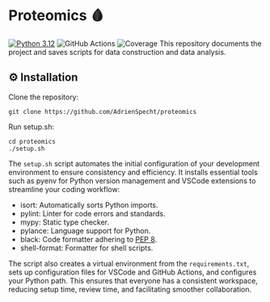 # Proteomics 🩸

[![Python 3.12](https://img.shields.io/badge/python-3.12-blue.svg)](https://www.python.org/downloads/release/python-312/)
![GitHub Actions](https://github.com/AdrienSpecht/proteomics/actions/workflows/checks.yml/badge.svg)
![Coverage](https://img.shields.io/endpoint?url=https://gist.githubusercontent.com/AdrienSpecht/94f9182f0a9c3c48c35477c65f056c4d/raw/covbadge.json)
This repository documents the project and saves scripts for data construction and data analysis.

## ⚙️ Installation

Clone the repository:

```shell
git clone https://github.com/AdrienSpecht/proteomics
```

Run setup.sh:

```shell
cd proteomics
./setup.sh
```

The `setup.sh` script automates the initial configuration of your development environment to ensure consistency and efficiency. It installs essential tools such as pyenv for Python version management and VSCode extensions to streamline your coding workflow:

-   isort: Automatically sorts Python imports.
-   pylint: Linter for code errors and standards.
-   mypy: Static type checker.
-   pylance: Language support for Python.
-   black: Code formatter adhering to [PEP 8](https://pep8.org/).
-   shell-format: Formatter for shell scripts.

The script also creates a virtual environment from the `requirements.txt`, sets up configuration files for VSCode and GitHub Actions, and configures your Python path. This ensures that everyone has a consistent workspace, reducing setup time, review time, and facilitating smoother collaboration.
